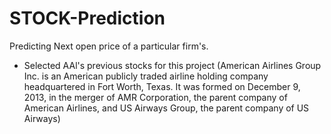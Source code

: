 # STOCK-Prediction
Predicting Next open price of a particular firm's.

* Selected AAl's previous stocks for this project
(American Airlines Group Inc. is an American publicly traded airline holding company headquartered in Fort Worth, Texas. It was formed on December 9, 2013, in the merger of AMR Corporation, the parent company of American Airlines, and US Airways Group, the parent company of US Airways)
